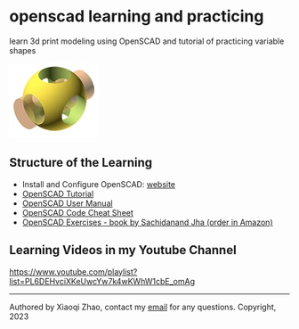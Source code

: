 # openscad learning and practicing

learn 3d print modeling using OpenSCAD and tutorial of practicing variable shapes

![logo](img/openscad_logo.jpg)

## Structure of the Learning

- Install and Configure OpenSCAD: [website](https://openscad.org/)
- [OpenSCAD Tutorial](https://en.wikibooks.org/wiki/OpenSCAD_Tutorial)
- [OpenSCAD User Manual](https://en.wikibooks.org/wiki/OpenSCAD_User_Manual#The_OpenSCAD_User_Manual)
- [OpenSCAD Code Cheat Sheet](https://openscad.org/documentation.html#cheat-sheet)
- [OpenSCAD Exercises - book by Sachidanand Jha (order in Amazon)](https://www.amazon.com/dp/B07SNG1C2C?tag=paulrandall-20)

## Learning Videos in my Youtube Channel

https://www.youtube.com/playlist?list=PL6DEHvciXKeUwcYw7k4wKWhW1cbE_omAg

---

Authored by Xiaoqi Zhao, contact my [email](mailto:xiaoqizhao@outlook.com) for any questions.
Copyright, 2023